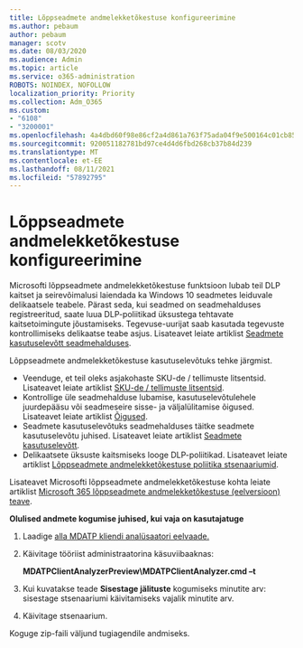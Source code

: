 ```yaml
---
title: Lõppseadmete andmelekketõkestuse konfigureerimine
ms.author: pebaum
author: pebaum
manager: scotv
ms.date: 08/03/2020
ms.audience: Admin
ms.topic: article
ms.service: o365-administration
ROBOTS: NOINDEX, NOFOLLOW
localization_priority: Priority
ms.collection: Adm_O365
ms.custom:
- "6108"
- "3200001"
ms.openlocfilehash: 4a4dbd60f98e86cf2a4d861a763f75ada04f9e500164c01cb858a1537148a62f
ms.sourcegitcommit: 920051182781bd97ce4d4d6fbd268cb37b84d239
ms.translationtype: MT
ms.contentlocale: et-EE
ms.lasthandoff: 08/11/2021
ms.locfileid: "57892795"
---
```

# <a name="configure-endpoint-dlp"></a>Lõppseadmete andmelekketõkestuse konfigureerimine

Microsofti lõppseadmete andmelekketõkestuse funktsioon lubab teil DLP kaitset ja seirevõimalusi laiendada ka Windows 10 seadmetes leiduvale delikaatsele teabele. Pärast seda, kui seadmed on seadmehalduses registreeritud, saate luua DLP-poliitikad üksustega tehtavate kaitsetoimingute jõustamiseks. Tegevuse-uurijat saab kasutada tegevuste kontrollimiseks delikaatse teabe asjus. Lisateavet leiate artiklist [Seadmete kasutuselevõtt seadmehalduses](https://docs.microsoft.com/microsoft-365/compliance/endpoint-dlp-getting-started#onboarding-devices-into-device-management).  

Lõppseadmete andmelekketõkestuse kasutuselevõtuks tehke järgmist.

- Veenduge, et teil oleks asjakohaste SKU-de / tellimuste litsentsid. Lisateavet leiate artiklist [SKU-de / tellimuste litsentsid](https://docs.microsoft.com/microsoft-365/compliance/endpoint-dlp-getting-started#skusubscriptions-licensing).
- Kontrollige üle seadmehalduse lubamise, kasutuselevõtulehele juurdepääsu või seadmeseire sisse- ja väljalülitamise õigused. Lisateavet leiate artiklist [Õigused](https://docs.microsoft.com/microsoft-365/compliance/endpoint-dlp-getting-started#permissions).
- Seadmete kasutuselevõtuks seadmehalduses täitke seadmete kasutuselevõtu juhised. Lisateavet leiate artiklist [Seadmete kasutuselevõtt](https://docs.microsoft.com/microsoft-365/compliance/endpoint-dlp-getting-started#onboarding-devices). 
- Delikaatsete üksuste kaitsmiseks looge DLP-poliitikad. Lisateavet leiate artiklist [Lõppseadmete andmelekketõkestuse poliitika stsenaariumid](https://docs.microsoft.com/microsoft-365/compliance/endpoint-dlp-using?view=o365-worldwide#endpoint-dlp-policy-scenarios).

Lisateavet Microsofti lõppseadmete andmelekketõkestuse kohta leiate artiklist [Microsoft 365 lõppseadmete andmelekketõkestuse (eelversioon) teave](https://docs.microsoft.com/microsoft-365/compliance/endpoint-dlp-learn-about).

**Olulised andmete kogumise juhised, kui vaja on kasutajatuge**

1. Laadige [alla MDATP kliendi analüsaatori eelvaade.](https://aka.ms/betamdatpanalyzer)
1. Käivitage tööriist administraatorina käsuviibaaknas:

    **MDATPClientAnalyzerPreview\MDATPClientAnalyzer.cmd –t**

1. Kui kuvatakse teade **Sisestage jälituste** kogumiseks minutite arv: sisestage stsenaariumi käivitamiseks vajalik minutite arv.
1. Käivitage stsenaarium.

Koguge zip-faili väljund tugiagendile andmiseks.

